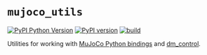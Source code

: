 # `mujoco_utils`

[![PyPI Python Version][pypi-versions-badge]][pypi]
[![PyPI version][pypi-badge]][pypi]
[![build][tests-badge]][tests]

[pypi-versions-badge]: https://img.shields.io/pypi/pyversions/mujoco_utils
[pypi-badge]: https://badge.fury.io/py/mujoco_utils.svg
[pypi]: https://pypi.org/project/mujoco_utils/
[tests-badge]: https://github.com/kevinzakka/mujoco_utils/actions/workflows/ci.yml/badge.svg
[tests]: https://github.com/kevinzakka/mujoco_utils/actions/workflows/ci.yml

Utilities for working with [MuJoCo Python bindings](https://github.com/deepmind/mujoco/blob/main/python/README.md) and [dm_control](https://github.com/deepmind/dm_control).
